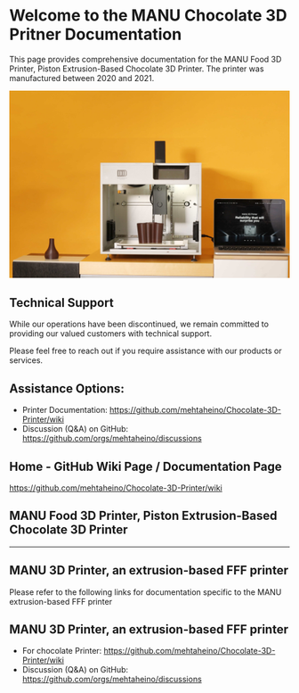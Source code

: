 # Welcome to the MANU Chocolate 3D Pritner Documentation

This page provides comprehensive documentation for the MANU Food 3D Printer, Piston Extrusion-Based Chocolate 3D Printer. The printer was manufactured between 2020 and 2021.

![MANU Chocolate 3D Pritner](https://github.com/mehtaheino/Chocolate-3D-Printer/blob/a3982d5874da72a0654b9f23edc0ce1ae0198f48/Assets%20-%20Images%20and%20PDF/IMG_9027%402x%20v1.jpg)

## Technical Support

While our operations have been discontinued, we remain committed to providing our valued customers with technical support. 

Please feel free to reach out if you require assistance with our products or services.

## Assistance Options:

* Printer Documentation: https://github.com/mehtaheino/Chocolate-3D-Printer/wiki
* Discussion (Q&A) on GitHub: https://github.com/orgs/mehtaheino/discussions

## Home - GitHub Wiki Page / Documentation Page
https://github.com/mehtaheino/Chocolate-3D-Printer/wiki

## MANU Food 3D Printer, Piston Extrusion-Based Chocolate 3D Printer

---
## MANU 3D Printer, an extrusion-based FFF printer
Please refer to the following links for documentation specific to the MANU extrusion-based FFF printer

## MANU 3D Printer, an extrusion-based FFF printer
* For chocolate Printer: https://github.com/mehtaheino/Chocolate-3D-Printer/wiki
* Discussion (Q&A) on GitHub: https://github.com/orgs/mehtaheino/discussions

<!-- toc -->
